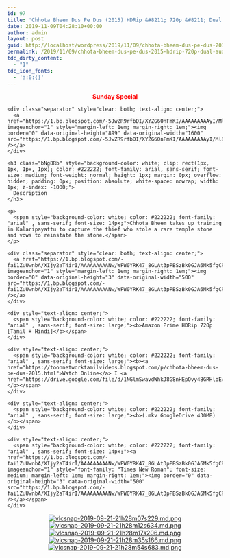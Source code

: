 ```yaml
---
id: 97
title: 'Chhota Bheem Dus Pe Dus (2015) HDRip &#8211; 720p &#8211; Dual Aud [Tamil + Hindi] &#8211; x264 &#8211; 400MB'
date: 2019-11-09T04:28:10+00:00
author: admin
layout: post
guid: http://localhost/wordpress/2019/11/09/chhota-bheem-dus-pe-dus-2015-hdrip-720p-dual-aud-tamil-hindi-x264-400mb/
permalink: /2019/11/09/chhota-bheem-dus-pe-dus-2015-hdrip-720p-dual-aud-tamil-hindi-x264-400mb/
tdc_dirty_content:
  - "1"
tdc_icon_fonts:
  - 'a:0:{}'
---
```

<div dir="ltr" style="text-align: left;" trbidi="on">
  <div dir="ltr" style="text-align: left;" trbidi="on">
    <div class="separator" style="clear: both; text-align: center;">
      <span style="color: red; font-family: "arial" , "helvetica" , sans-serif;"><b>Sunday Special</b></span>
    </div>
    
    <div class="separator" style="clear: both; text-align: center;">
      <a href="https://1.bp.blogspot.com/-5JwZR9rfbDI/XYZG6OnFmKI/AAAAAAAAAyI/Ml8haRNDvMgiWkwbuq7YUIas3Bfbr0v8ACLcBGAsYHQ/s1600/x1080.jpg" imageanchor="1" style="margin-left: 1em; margin-right: 1em;"><img border="0" data-original-height="899" data-original-width="1600" src="https://1.bp.blogspot.com/-5JwZR9rfbDI/XYZG6OnFmKI/AAAAAAAAAyI/Ml8haRNDvMgiWkwbuq7YUIas3Bfbr0v8ACLcBGAsYHQ/s1600/x1080.jpg" /></a>
    </div>
    
    <h3 class="bNg8Rb" style="background-color: white; clip: rect(1px, 1px, 1px, 1px); color: #222222; font-family: arial, sans-serif; font-size: medium; font-weight: normal; height: 1px; margin: 0px; overflow: hidden; padding: 0px; position: absolute; white-space: nowrap; width: 1px; z-index: -1000;">
      Description
    </h3>
    
    <p>
      <span style="background-color: white; color: #222222; font-family: "arial" , sans-serif; font-size: 14px;">Chhota Bheem takes up training in Kalaripayattu to capture the thief who stole a rare temple stone and vows to reinstate the stone.</span>
    </p>
    
    <div class="separator" style="clear: both; text-align: center;">
      <a href="https://1.bp.blogspot.com/-fai1ZuUwnbA/XIjy2aT4irI/AAAAAAAAANw/WFW0YRK47_8GLAt3pPBSzBk0GJA6Mk5fgCPcBGAYYCw/s1600/torrborder.gif" imageanchor="1" style="margin-left: 1em; margin-right: 1em;"><img border="0" data-original-height="3" data-original-width="500" src="https://1.bp.blogspot.com/-fai1ZuUwnbA/XIjy2aT4irI/AAAAAAAAANw/WFW0YRK47_8GLAt3pPBSzBk0GJA6Mk5fgCPcBGAYYCw/s1600/torrborder.gif" /></a>
    </div>
    
    <div style="text-align: center;">
      <span style="background-color: white; color: #222222; font-family: "arial" , sans-serif; font-size: large;"><b>Amazon Prime HDRip 720p [Tamil + Hindi]</b></span>
    </div>
    
    <div style="text-align: center;">
      <span style="background-color: white; color: #222222; font-family: "arial" , sans-serif; font-size: large;"><b><a href="https://toonnetworktamilvideos.blogspot.com/p/chhota-bheem-dus-pe-dus-2015.html">Watch Online</a> I <a href="https://drive.google.com/file/d/1NGlmSwavdWhkJ8G8nHEpOvy4BGRHloEv/view">Download</a></b></span>
    </div>
    
    <div style="text-align: center;">
      <span style="background-color: white; color: #222222; font-family: "arial" , sans-serif; font-size: large;"><b>(.mkv GoogleDrive 430MB)</b></span>
    </div>
    
    <div style="text-align: center;">
      <span style="background-color: white; color: #222222; font-family: "arial" , sans-serif; font-size: 14px;"><a href="https://1.bp.blogspot.com/-fai1ZuUwnbA/XIjy2aT4irI/AAAAAAAAANw/WFW0YRK47_8GLAt3pPBSzBk0GJA6Mk5fgCPcBGAYYCw/s1600/torrborder.gif" imageanchor="1" style="font-family: "Times New Roman"; font-size: medium; margin-left: 1em; margin-right: 1em;"><img border="0" data-original-height="3" data-original-width="500" src="https://1.bp.blogspot.com/-fai1ZuUwnbA/XIjy2aT4irI/AAAAAAAAANw/WFW0YRK47_8GLAt3pPBSzBk0GJA6Mk5fgCPcBGAYYCw/s1600/torrborder.gif" /></a></span>
    </div>
  </div>
  
  <div style="text-align: center;">
    <a href="https://extraimage.com/image/32HnA"><img alt="vlcsnap-2019-09-21-21h28m07s229.md.png" border="0" src="https://extraimage.com/images/2019/09/21/vlcsnap-2019-09-21-21h28m07s229.md.png" /></a><a href="https://extraimage.com/image/3qzx2"><img alt="vlcsnap-2019-09-21-21h28m12s634.md.png" border="0" src="https://extraimage.com/images/2019/09/21/vlcsnap-2019-09-21-21h28m12s634.md.png" /></a><a href="https://extraimage.com/image/32PHQ"><img alt="vlcsnap-2019-09-21-21h28m17s206.md.png" border="0" src="https://extraimage.com/images/2019/09/21/vlcsnap-2019-09-21-21h28m17s206.md.png" /></a><a href="https://extraimage.com/image/32irw"><img alt="vlcsnap-2019-09-21-21h28m35s166.md.png" border="0" src="https://extraimage.com/images/2019/09/21/vlcsnap-2019-09-21-21h28m35s166.md.png" /></a><a href="https://extraimage.com/image/3qJSe"><img alt="vlcsnap-2019-09-21-21h28m54s683.md.png" border="0" src="https://extraimage.com/images/2019/09/21/vlcsnap-2019-09-21-21h28m54s683.md.png" /></a>
  </div>
</div>